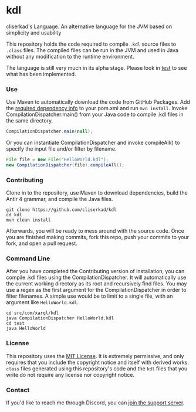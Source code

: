 # kdl
cliserkad's Language. An alternative language for the JVM based on simplicity and usability

This repository holds the code required to compile `.kdl` source files to `.class` files. The compiled files can be run in the JVM and used in Java without any modification to the runtime environment.

The language is still very much in its alpha stage. Please look in [test](https://github.com/cliserkad/kdl/tree/master/src/test/kdl) to see what has been implemented.

### Use
Use Maven to automatically download the code from GitHub Packages. Add the [required dependency info](https://github.com/cliserkad/kdl/packages/353306) to your pom.xml and run `mvn install`. Invoke CompilationDispatcher.main() from your
Java code to compile .kdl files in the same directory.
```java
CompilationDispatcher.main(null);
```
Or you can instantiate CompilationDispatcher and invoke compileAll() to specify the input file and/or filter by filename.
```java
File file = new File("HelloWorld.kdl");
new CompilationDispatcher(file).compileAll();
```

### Contributing
Clone in to the repository, use Maven to download dependencies, build the Antlr 4 grammar, and compile the Java files. 
```shell script
git clone https://github.com/cliserkad/kdl
cd kdl
mvn clean install
```
Afterwards, you will be ready to mess around with the source code. Once you are finished making commits, fork this repo, 
push your commits to your fork, and open a pull request.


### Command Line
After you have completed the Contributing version of installation, you can compile .kdl files using the CompilationDispatcher. It will automatically use the current working directory as its root and recursively find files. You may use a 
regex as the first argument for the CompilationDispatcher in order to filter filenames. A simple use would be to limit to a single file, with an argument like `HelloWorld.kdl`.
```shell script
cd src/com/xarql/kdl
java CompilationDispatcher HelloWorld.kdl
cd test
java HelloWorld
```

### License
This repository uses the [MIT License](https://github.com/cliserkad/kdl/tree/master/LICENSE.txt). It is extremely permissive, and only requires that you include the copyright notice and itself with derived works. `class` files generated 
using this repository's code and the `kdl` files that you write do not require any license nor copyright notice.

### Contact
If you'd like to reach me through Discord, you can [join the support server](https://discord.gg/NR6E9Jt).
